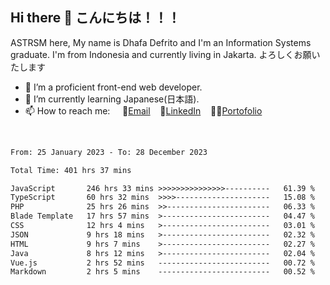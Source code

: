 ## Hi there 👋 こんにちは！！！
ASTRSM here, My name is Dhafa Defrito and I'm an Information Systems graduate. I'm from Indonesia and currently living in Jakarta. よろしくお願いたします

- 🔭 I’m a proficient front-end web developer.
- 🌱 I’m currently learning Japanese(日本語).
- 📫 How to reach me: &nbsp;&nbsp;&nbsp;&nbsp;📧[Email](ddefrito@gmail.com)&nbsp;&nbsp;&nbsp;&nbsp;💼[LinkedIn](https://www.linkedin.com/in/dhafa-defrita-rama-yudistira-9357a9229/)&nbsp;&nbsp;&nbsp;&nbsp;👨‍🎨[Portofolio](https://ddefrito.vercel.app/)
<br>
<!-- <p align="left">
<a href="https://github.com/ASTRSM">
  <img height="180em" src="https://github-readme-stats-eight-theta.vercel.app/api?username=ASTRSM&show_icons=true&theme=dracula&include_all_commits=true&count_private=true"/>
  <img height="180em" src="https://github-readme-stats-eight-theta.vercel.app/api/top-langs/?username=ASTRSM&layout=compact&langs_count=8&theme=dracula"/>
</a>
</p> -->

<!--START_SECTION:waka-->

```txt
From: 25 January 2023 - To: 28 December 2023

Total Time: 401 hrs 37 mins

JavaScript       246 hrs 33 mins >>>>>>>>>>>>>>>----------   61.39 %
TypeScript       60 hrs 32 mins  >>>>---------------------   15.08 %
PHP              25 hrs 26 mins  >>-----------------------   06.33 %
Blade Template   17 hrs 57 mins  >------------------------   04.47 %
CSS              12 hrs 4 mins   >------------------------   03.01 %
JSON             9 hrs 18 mins   >------------------------   02.32 %
HTML             9 hrs 7 mins    >------------------------   02.27 %
Java             8 hrs 12 mins   >------------------------   02.04 %
Vue.js           2 hrs 52 mins   -------------------------   00.72 %
Markdown         2 hrs 5 mins    -------------------------   00.52 %
```

<!--END_SECTION:waka-->
